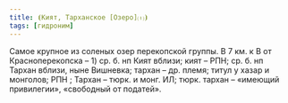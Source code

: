 ```yaml
---
title: ⦗Кият, Тарханское [Озеро]⒯⦘
tags: [гидроним]
---
```


Самое крупное из соленых озер перекопской группы. В 7 км. к В от
Красноперекопска – 1) ср. б. нп Кият вблизи; кият – РПН; ср. б. нп Тархан
вблизи, ныне Вишневка; тархан – др. племя; титул у хазар и монголов; РПН ;
Тархан – тюрк. и монг. ИЛ; тюрк. тархан – «имеющий привилегии», «свободный от
податей».
